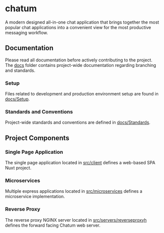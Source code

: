 # chatum

A modern designed all-in-one chat application that brings together the most popular chat applications into a convenient view for the most productive messaging workflow.

## Documentation

Please read all documentation before actively contributing to the project. The [docs](/docs) folder contains project-wide documentation regarding branching and standards.

### Setup

Files related to development and production environment setup are found in [docs/Setup](docs/setup).

### Standards and Conventions

Project-wide standards and conventions are defined in [docs/Standards](docs/standards).

## Project Components

### Single Page Application

The single page application located in [src/client](src/client) defines a web-based SPA Nuxt project.

### Microservices

Multiple express applications located in [src/microservices](src/microservices) defines a microservice implementation.

### Reverse Proxy

The reverse proxy NGINX server located in [src/servers/reverseproxyh](src/servers/reverseproxy) defines the forward facing Chatum web server.
